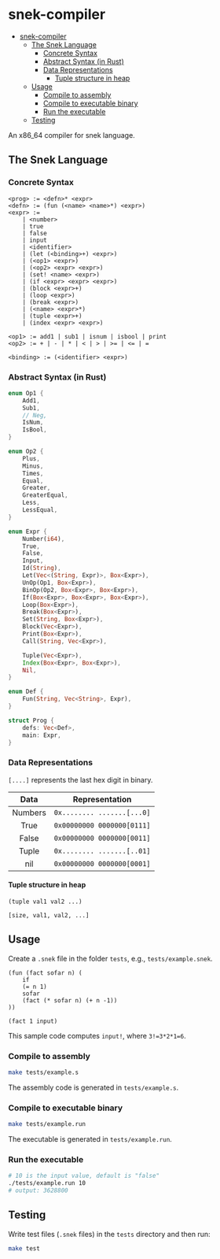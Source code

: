 # snek-compiler

- [snek-compiler](#snek-compiler)
  - [The Snek Language](#the-snek-language)
    - [Concrete Syntax](#concrete-syntax)
    - [Abstract Syntax (in Rust)](#abstract-syntax-in-rust)
    - [Data Representations](#data-representations)
      - [Tuple structure in heap](#tuple-structure-in-heap)
  - [Usage](#usage)
    - [Compile to assembly](#compile-to-assembly)
    - [Compile to executable binary](#compile-to-executable-binary)
    - [Run the executable](#run-the-executable)
  - [Testing](#testing)

An x86_64 compiler for snek language.

## The Snek Language

### Concrete Syntax

```plain
<prog> := <defn>* <expr>
<defn> := (fun (<name> <name>*) <expr>)
<expr> :=
    | <number>
    | true
    | false
    | input
    | <identifier>
    | (let (<binding>+) <expr>)
    | (<op1> <expr>)
    | (<op2> <expr> <expr>)
    | (set! <name> <expr>)
    | (if <expr> <expr> <expr>)
    | (block <expr>+)
    | (loop <expr>)
    | (break <expr>)
    | (<name> <expr>*)
    | (tuple <expr>+)
    | (index <expr> <expr>)

<op1> := add1 | sub1 | isnum | isbool | print
<op2> := + | - | * | < | > | >= | <= | =

<binding> := (<identifier> <expr>)
```

### Abstract Syntax (in Rust)

```rust
enum Op1 {
    Add1,
    Sub1,
    // Neg,
    IsNum,
    IsBool,
}

enum Op2 {
    Plus,
    Minus,
    Times,
    Equal,
    Greater,
    GreaterEqual,
    Less,
    LessEqual,
}

enum Expr {
    Number(i64),
    True,
    False,
    Input,
    Id(String),
    Let(Vec<(String, Expr)>, Box<Expr>),
    UnOp(Op1, Box<Expr>),
    BinOp(Op2, Box<Expr>, Box<Expr>),
    If(Box<Expr>, Box<Expr>, Box<Expr>),
    Loop(Box<Expr>),
    Break(Box<Expr>),
    Set(String, Box<Expr>),
    Block(Vec<Expr>),
    Print(Box<Expr>),
    Call(String, Vec<Expr>),

    Tuple(Vec<Expr>),
    Index(Box<Expr>, Box<Expr>),
    Nil,
}

enum Def {
    Fun(String, Vec<String>, Expr),
}

struct Prog {
    defs: Vec<Def>,
    main: Expr,
}

```

### Data Representations

`[....]` represents the last hex digit in binary.

|Data|Representation|
|:-:|:-:|
|Numbers|`0x........ .......[...0]`|
|True|`0x00000000 0000000[0111]`|
|False|`0x00000000 0000000[0011]`|
|Tuple|`0x........ .......[..01]`|
|nil|`0x00000000 0000000[0001]`|

#### Tuple structure in heap

```plain
(tuple val1 val2 ...)
```

`[size, val1, val2, ...]`

## Usage

Create a `.snek` file in the folder `tests`, e.g., `tests/example.snek`.

```plain
(fun (fact sofar n) (
    if
    (= n 1)
    sofar
    (fact (* sofar n) (+ n -1))
))

(fact 1 input)
```

This sample code computes `input!`, where `3!=3*2*1=6`.

### Compile to assembly

```bash
make tests/example.s
```

The assembly code is generated in `tests/example.s`.

### Compile to executable binary

```bash
make tests/example.run
```

The executable is generated in `tests/example.run`.

### Run the executable

```bash
# 10 is the input value, default is "false"
./tests/example.run 10
# output: 3628800
```

## Testing

Write test files (`.snek` files) in the `tests` directory and then run:

```bash
make test
```
